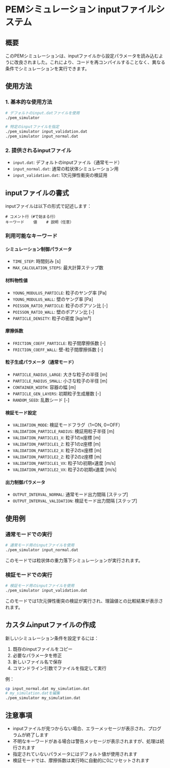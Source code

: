 # PEMシミュレーション inputファイルシステム

## 概要

このPEMシミュレーションは、inputファイルから設定パラメータを読み込むように改良されました。これにより、コードを再コンパイルすることなく、異なる条件でシミュレーションを実行できます。

## 使用方法

### 1. 基本的な使用方法

```bash
# デフォルトのinput.datファイルを使用
./pem_simulator

# 特定のinputファイルを指定
./pem_simulator input_validation.dat
./pem_simulator input_normal.dat
```

### 2. 提供されるinputファイル

- `input.dat`: デフォルトのinputファイル（通常モード）
- `input_normal.dat`: 通常の粒状体シミュレーション用
- `input_validation.dat`: 1次元弾性衝突の検証用

## inputファイルの書式

inputファイルは以下の形式で記述します：

```
# コメント行（#で始まる行）
キーワード    値    # 説明（任意）
```

### 利用可能なキーワード

#### シミュレーション制御パラメータ
- `TIME_STEP`: 時間刻み [s]
- `MAX_CALCULATION_STEPS`: 最大計算ステップ数

#### 材料物性値
- `YOUNG_MODULUS_PARTICLE`: 粒子のヤング率 [Pa]
- `YOUNG_MODULUS_WALL`: 壁のヤング率 [Pa]
- `POISSON_RATIO_PARTICLE`: 粒子のポアソン比 [-]
- `POISSON_RATIO_WALL`: 壁のポアソン比 [-]
- `PARTICLE_DENSITY`: 粒子の密度 [kg/m³]

#### 摩擦係数
- `FRICTION_COEFF_PARTICLE`: 粒子間摩擦係数 [-]
- `FRICTION_COEFF_WALL`: 壁-粒子間摩擦係数 [-]

#### 粒子生成パラメータ（通常モード）
- `PARTICLE_RADIUS_LARGE`: 大きな粒子の半径 [m]
- `PARTICLE_RADIUS_SMALL`: 小さな粒子の半径 [m]
- `CONTAINER_WIDTH`: 容器の幅 [m]
- `PARTICLE_GEN_LAYERS`: 初期粒子生成層数 [-]
- `RANDOM_SEED`: 乱数シード [-]

#### 検証モード設定
- `VALIDATION_MODE`: 検証モードフラグ（1=ON, 0=OFF）
- `VALIDATION_PARTICLE_RADIUS`: 検証用粒子半径 [m]
- `VALIDATION_PARTICLE1_X`: 粒子1のx座標 [m]
- `VALIDATION_PARTICLE1_Z`: 粒子1のz座標 [m]
- `VALIDATION_PARTICLE2_X`: 粒子2のx座標 [m]
- `VALIDATION_PARTICLE2_Z`: 粒子2のz座標 [m]
- `VALIDATION_PARTICLE1_VX`: 粒子1の初期x速度 [m/s]
- `VALIDATION_PARTICLE2_VX`: 粒子2の初期x速度 [m/s]

#### 出力制御パラメータ
- `OUTPUT_INTERVAL_NORMAL`: 通常モード出力間隔 [ステップ]
- `OUTPUT_INTERVAL_VALIDATION`: 検証モード出力間隔 [ステップ]

## 使用例

### 通常モードでの実行

```bash
# 通常モード用のinputファイルを使用
./pem_simulator input_normal.dat
```

このモードでは粒状体の重力落下シミュレーションが実行されます。

### 検証モードでの実行

```bash
# 検証モード用のinputファイルを使用
./pem_simulator input_validation.dat
```

このモードでは1次元弾性衝突の検証が実行され、理論値との比較結果が表示されます。

## カスタムinputファイルの作成

新しいシミュレーション条件を設定するには：

1. 既存のinputファイルをコピー
2. 必要なパラメータを修正
3. 新しいファイル名で保存
4. コマンドライン引数でファイルを指定して実行

例：
```bash
cp input_normal.dat my_simulation.dat
# my_simulation.datを編集
./pem_simulator my_simulation.dat
```

## 注意事項

- inputファイルが見つからない場合、エラーメッセージが表示され、プログラムが終了します
- 不明なキーワードがある場合は警告メッセージが表示されますが、処理は続行されます
- 指定されていないパラメータにはデフォルト値が使用されます
- 検証モードでは、摩擦係数は実行時に自動的に0にリセットされます 